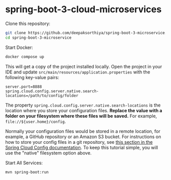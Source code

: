 # spring-boot-3-cloud-microservices

Clone this repository:

```bash
git clone https://github.com/deepaksorthiya/spring-boot-3-microservice.git
cd spring-boot-3-microservice
```

Start Docker:

```bash
docker compose up
```

This will get a copy of the project installed locally. Open the project in your IDE and update `src/main/resources/application.properties` with the following key-value pairs:

```properties
server.port=8888
spring.cloud.config.server.native.search-locations=/path/to/config/folder
```

The property `spring.cloud.config.server.native.search-locations` is the location where you store your configuration files. **Replace the value with a folder on your filesystem where these files will be saved.** For example, `file://${user.home}/config`.

Normally your configuration files would be stored in a remote location, for example, a GitHub repository or an Amazon S3 bucket. For instructions on how to store your config files in a git repository, see [this section in the Spring Cloud Config documentation](https://cloud.spring.io/spring-cloud-config/reference/html/#_git_backend). To keep this tutorial simple, you will use the "native" filesystem option above.

Start All Services:

```bash
mvn spring-boot:run
```